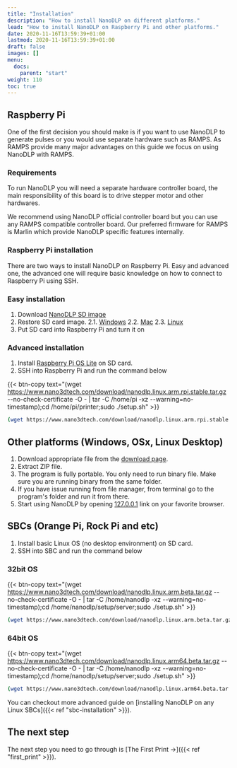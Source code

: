 ```yaml
---
title: "Installation"
description: "How to install NanoDLP on different platforms."
lead: "How to install NanoDLP on Raspberry Pi and other platforms."
date: 2020-11-16T13:59:39+01:00
lastmod: 2020-11-16T13:59:39+01:00
draft: false
images: []
menu:
  docs:
    parent: "start"
weight: 110
toc: true
---
```


## Raspberry Pi

One of the first decision you should make is if you want to use NanoDLP to generate pulses or you would use separate hardware such as RAMPS. As RAMPS provide many major advantages on this guide we focus on using NanoDLP with RAMPS.

### Requirements

To run NanoDLP you will need a separate hardware controller board, the main responsibility of this board is to drive stepper motor and other hardwares.

We recommend using NanoDLP official controller board but you can use any RAMPS compatible controller board. Our preferred firmware for RAMPS is Marlin which provide NanoDLP specific features internally.

### Raspberry Pi installation

There are two ways to install NanoDLP on Raspberry Pi. Easy and advanced one, the advanced one will require basic knowledge on how to connect to Raspberry Pi using SSH.

### Easy installation

1. Download [NanoDLP SD image](https://www.nano3dtech.com/nanodlp.img.gz)
2. Restore SD card image. 
2.1. [Windows](https://www.raspberrypi.org/documentation/installation/installing-images/windows.md)
2.2. [Mac](https://www.raspberrypi.org/documentation/installation/installing-images/mac.md)
2.3. [Linux](https://www.raspberrypi.org/documentation/installation/installing-images/linux.md)
3. Put SD card into Raspberry Pi and turn it on

### Advanced installation

1. Install [Raspberry Pi OS Lite](https://www.raspberrypi.org/software/operating-systems/#raspberry-pi-os-32-bit) on SD card.
2. SSH into Raspberry Pi and run the command below

{{< btn-copy text="(wget https://www.nano3dtech.com/download/nanodlp.linux.arm.rpi.stable.tar.gz --no-check-certificate -O - | tar -C /home/pi -xz --warning=no-timestamp);cd /home/pi/printer;sudo ./setup.sh" >}}

```bash
(wget https://www.nano3dtech.com/download/nanodlp.linux.arm.rpi.stable.tar.gz --no-check-certificate -O - | tar -C /home/pi -xz --warning=no-timestamp);cd /home/pi/printer;sudo ./setup.sh
```

## Other platforms (Windows, OSx, Linux Desktop)

1. Download appropriate file from the [download page](https://www.nano3dtech.com/nanodlp-download/).
2. Extract ZIP file.
3. The program is fully portable. You only need to run binary file. Make sure you are running binary from the same folder.
4. If you have issue running from file manager, from terminal go to the program's folder and run it from there.
5. Start using NanoDLP by opening [127.0.0.1](http://127.0.0.1:8080) link on your favorite browser.

## SBCs (Orange Pi, Rock Pi and etc)

1. Install basic Linux OS (no desktop environment) on SD card.
2. SSH into SBC and run the command below

### 32bit OS

{{< btn-copy text="(wget https://www.nano3dtech.com/download/nanodlp.linux.arm.beta.tar.gz --no-check-certificate -O - | tar -C /home/nanodlp -xz --warning=no-timestamp);cd /home/nanodlp/setup/server;sudo ./setup.sh" >}}

```bash
(wget https://www.nano3dtech.com/download/nanodlp.linux.arm.beta.tar.gz --no-check-certificate -O - | tar -C /home/pi -xz --warning=no-timestamp);cd /home/nanodlp/setup/server;sudo ./setup.sh
```

### 64bit OS

{{< btn-copy text="(wget https://www.nano3dtech.com/download/nanodlp.linux.arm64.beta.tar.gz --no-check-certificate -O - | tar -C /home/nanodlp -xz --warning=no-timestamp);cd /home/nanodlp/setup/server;sudo ./setup.sh" >}}

```bash
(wget https://www.nano3dtech.com/download/nanodlp.linux.arm64.beta.tar.gz --no-check-certificate -O - | tar -C /home/pi -xz --warning=no-timestamp);cd /home/nanodlp/setup/server;sudo ./setup.sh
```

You can checkout more advanced guide on [installing NanoDLP on any Linux SBCs]({{< ref "sbc-installation" >}}).

## The next step

The next step you need to go through is [The First Print →]({{< ref "first_print" >}}).

